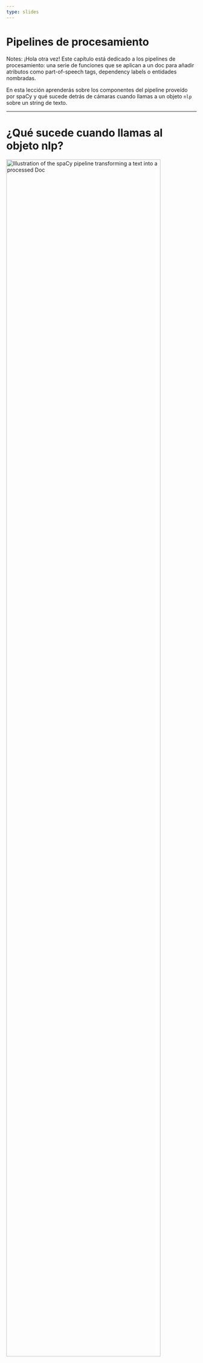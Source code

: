 ```yaml
---
type: slides
---
```


# Pipelines de procesamiento

Notes: ¡Hola otra vez! Este capítulo está dedicado a los pipelines de
procesamiento: una serie de funciones que se aplican a un doc para añadir
atributos como part-of-speech tags, dependency labels o entidades nombradas.

En esta lección aprenderás sobre los componentes del pipeline proveído por spaCy
y qué sucede detrás de cámaras cuando llamas a un objeto `nlp` sobre un string
de texto.

---

# ¿Qué sucede cuando llamas al objeto nlp?

<img src="/pipeline.png" alt="Illustration of the spaCy pipeline transforming a text into a processed Doc" width="90%" />

```
doc = nlp("This is a sentence.")
```

Notes: Ya has escrito esto bastantes veces: le pasas un string de texto al
objeto `nlp` y recibes un objeto `Doc`.

Pero, ¿qué hace el objeto `nlp` _realmente_?

Primero, se aplica el tokenizer para convertir el string de texto a un objeto
`Doc` A continuación, una serie de componentes del pipeline se aplican al doc en
orden. En este caso, el tagger, luego el parser, luego el
<abbr title="Es el componente que identifica las entidades nombradas de un texto.">entity
recognizer</abbr> . Finalmente, el doc procesado es devuelto para que puedas
trabajar con él.

---

# Componentes incorporados del pipeline

| Nombre      | Descripción             | Crea                                                      |
| ----------- | :---------------------- | :-------------------------------------------------------- |
| **tagger**  | Part-of-speech tagger   | `Token.tag`, `Token.pos`                                  |
| **parser**  | Dependency parser       | `Token.dep`, `Token.head`, `Doc.sents`, `Doc.noun_chunks` |
| **ner**     | Named entity recognizer | `Doc.ents`, `Token.ent_iob`, `Token.ent_type`             |
| **textcat** | Text classifier         | `Doc.cats`                                                |

Notes: spaCy viene con los siguientes componentes incluidos en su pipeline.

El part-of-speech tagger añade los atributos `token.tag` y `token.pos`.

El dependency parser añade los atributos `token.dep` y `token.head` y es
responsable de detectar frases y los
<abbr title="En español: frases nominales.">base noun phrases</abbr>, también
conocidos como "noun chunks".

El named entity recognizer añade las entidades detectadas a la propiedad
`doc.ents`. También escribe los atributos del tipo de entidad en los tokens, lo
que indica si un token es parte de una entidad o no.

Finalmente, el text classifier escribe las labels de categoría que aplican a
todo el texto y las añade a la propiedad `doc.cats`.

Debido a que las categorías de texto son siempre muy específicas, el text
classifier no está incluido en los modelos pre-entrenados por defecto. Pero lo
puedes usar para entrenar tu propio sistema.

---

# Detrás de cámaras

<img src="/package_meta.png" alt="Illustration of a package labelled en_core_web_sm, folders and file and the meta.json" />

- El pipeline está definido en el `meta.json` del modelo en el orden específico
- Los componentes incluidos necesitan datos binarios para hacer predicciones

Notes: Todos los modelos que puedes cargar en spaCy incluyen varios archivos y
un `meta.json`.

El meta define cosas como el lenguaje y el pipeline. Esto le deja saber a spaCy
cuáles son los componentes a los que les debe hacer un instance.

Los componentes incluidos que hacen predicciones también necesitan datos
binarios. Los datos se incluyen en el paquete del modelo y se cargan al
componente cuando cargas el modelo.

---

# Atributos del pipeline

- `nlp.pipe_names`: una lista de nombres de componentes del pipeline

```python
print(nlp.pipe_names)
```

```out
['tagger', 'parser', 'ner']
```

- `nlp.pipeline`: una lista de tuples de `(name, component)`

```python
print(nlp.pipeline)
```

```out
[('tagger', <spacy.pipeline.Tagger>),
 ('parser', <spacy.pipeline.DependencyParser>),
 ('ner', <spacy.pipeline.EntityRecognizer>)]
```

Notes: Para ver los nombres de los componentes del pipeline que están en el
objeto `nlp` actual puedes usar el atributo `nlp.pipe_names`.

Para una lista de tuples con los nombres y funciones de cada componente usa el
atributo `nlp.pipeline`.

Las funciones de los componentes son aquellas funciones que se aplican al doc
para procesarlo y añadir atributos - por ejemplo, part-of-speech tags o
entidades nombradas.

---

# ¡Practiquemos!

Notes: ¡Exploremos algunos de los pipelines de spaCy y miremos detrás de cámaras!
